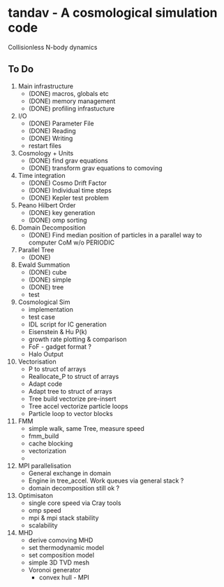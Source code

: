 tandav - A cosmological simulation code
=======================================

Collisionless N-body dynamics

To Do
-----

1. Main infrastructure
	* (DONE) macros, globals etc 
	* (DONE) memory management
	* (DONE) profiling infrastucture
2. I/O
	* (DONE) Parameter File
	* (DONE) Reading
	* (DONE) Writing
	- restart files
3. Cosmology + Units
	* (DONE) find grav equations
	* (DONE) transform grav equations to comoving
4. Time integration
	* (DONE) Cosmo Drift Factor
	* (DONE) Individual time steps
	* (DONE) Kepler test problem
5. Peano Hilbert Order 
	* (DONE) key generation
	* (DONE) omp sorting
6. Domain Decomposition
	* (DONE) Find median position of particles in
	  a parallel way to computer CoM w/o
	  PERIODIC
7. Parallel Tree
 	* (DONE)
8. Ewald Summation
	* (DONE) cube
	* (DONE) simple
	* (DONE) tree
	* test
9. Cosmological Sim 
	* implementation
	* test case
	- IDL script for IC generation
	- Eisenstein & Hu P(k)
	- growth rate plotting & comparison
	- FoF - gadget format ?
	- Halo Output
10. Vectorisation 
	* P to struct of arrays
	* Reallocate_P to struct of arrays
	* Adapt code
	- Adapt tree to struct of arrays
	- Tree build vectorize pre-insert
	- Tree accel vectorize particle loops
	- Particle loop to vector blocks
11. FMM
	- simple walk, same Tree, measure speed
	- fmm_build
	- cache blocking
	- vectorization
	- 
12. MPI parallelisation
	- General exchange in domain
	- Engine in tree_accel. Work queues
	  via general stack ?
	- domain decomposition still ok ?
13. Optimisaton
	- single core speed via Cray tools
	- omp speed 
	- mpi & mpi stack stability
	- scalability
16. MHD 
	- derive comoving MHD
	- set thermodynamic model
	- set composition model
	- simple 3D TVD mesh
	- Voronoi generator
		- convex hull - MPI

